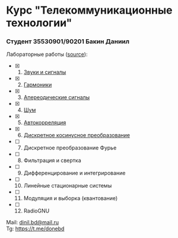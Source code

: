 # Курс "Телекоммуникационные технологии"
### Студент 35530901/90201 Бакин Даниил
Лабораторные работы ([source](https://github.com/AllenDowney/ThinkDSP)):<br>
 - [x] 1. [Звуки и сигналы](https://colab.research.google.com/github/donebd/telecom_spbstu2022/blob/main/src/chap01.ipynb)
 - [x] 2. [Гармоники](https://colab.research.google.com/github/donebd/telecom_spbstu2022/blob/main/src/chap02.ipynb)
 - [x] 3. [Апереодические сигналы](https://colab.research.google.com/github/donebd/telecom_spbstu2022/blob/main/src/chap03.ipynb)
 - [x] 4. [Шум](https://colab.research.google.com/github/donebd/telecom_spbstu2022/blob/main/src/chap04.ipynb)
 - [x] 5. [Автокорреляция](https://colab.research.google.com/github/donebd/telecom_spbstu2022/blob/main/src/chap05.ipynb)
 - [x] 6. [Дискретное косинусное преобразование](https://colab.research.google.com/github/donebd/telecom_spbstu2022/blob/main/src/chap06.ipynb)
 - [ ] 7. Дискретное преобразование Фурье
 - [ ] 8. Фильтрация и свертка
 - [ ] 9. Дифференцирование и интегрирование
 - [ ] 10. Линейные стационарные системы
 - [ ] 11. Модуляция и выборка (квантование)
 - [ ] 12. RadioGNU

Mail: dinil.bd@mail.ru<br>
Tg: https://t.me/donebd
